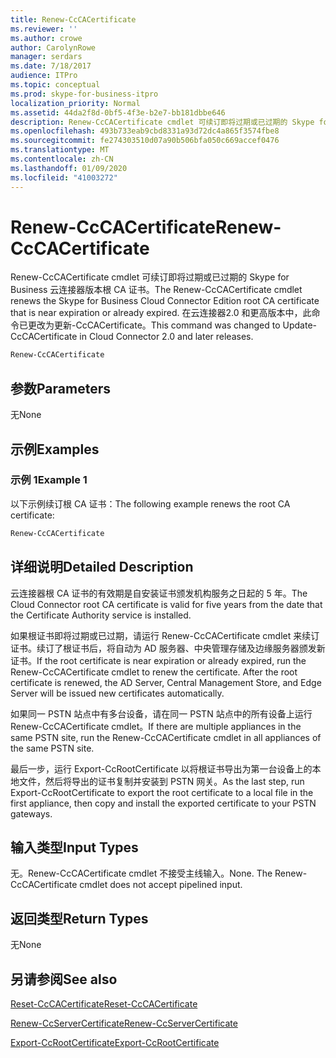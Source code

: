 ```yaml
---
title: Renew-CcCACertificate
ms.reviewer: ''
ms.author: crowe
author: CarolynRowe
manager: serdars
ms.date: 7/18/2017
audience: ITPro
ms.topic: conceptual
ms.prod: skype-for-business-itpro
localization_priority: Normal
ms.assetid: 44da2f8d-0bf5-4f3e-b2e7-bb181dbbe646
description: Renew-CcCACertificate cmdlet 可续订即将过期或已过期的 Skype for Business 云连接器版本根 CA 证书。 在云连接器2.0 和更高版本中，此命令已更改为更新-CcCACertificate。
ms.openlocfilehash: 493b733eab9cbd8331a93d72dc4a865f3574fbe8
ms.sourcegitcommit: fe274303510d07a90b506bfa050c669accef0476
ms.translationtype: MT
ms.contentlocale: zh-CN
ms.lasthandoff: 01/09/2020
ms.locfileid: "41003272"
---
```

# <a name="renew-cccacertificate"></a><span data-ttu-id="e779d-104">Renew-CcCACertificate</span><span class="sxs-lookup"><span data-stu-id="e779d-104">Renew-CcCACertificate</span></span>
 
<span data-ttu-id="e779d-105">Renew-CcCACertificate cmdlet 可续订即将过期或已过期的 Skype for Business 云连接器版本根 CA 证书。</span><span class="sxs-lookup"><span data-stu-id="e779d-105">The Renew-CcCACertificate cmdlet renews the Skype for Business Cloud Connector Edition root CA certificate that is near expiration or already expired.</span></span> <span data-ttu-id="e779d-106">在云连接器2.0 和更高版本中，此命令已更改为更新-CcCACertificate。</span><span class="sxs-lookup"><span data-stu-id="e779d-106">This command was changed to Update-CcCACertificate in Cloud Connector 2.0 and later releases.</span></span>
  
```powershell
Renew-CcCACertificate
```

## <a name="parameters"></a><span data-ttu-id="e779d-107">参数</span><span class="sxs-lookup"><span data-stu-id="e779d-107">Parameters</span></span>

<span data-ttu-id="e779d-108">无</span><span class="sxs-lookup"><span data-stu-id="e779d-108">None</span></span>
  
## <a name="examples"></a><span data-ttu-id="e779d-109">示例</span><span class="sxs-lookup"><span data-stu-id="e779d-109">Examples</span></span>
<span data-ttu-id="e779d-110"><a name="Examples"> </a></span><span class="sxs-lookup"><span data-stu-id="e779d-110"></span></span>

### <a name="example-1"></a><span data-ttu-id="e779d-111">示例 1</span><span class="sxs-lookup"><span data-stu-id="e779d-111">Example 1</span></span>

<span data-ttu-id="e779d-112">以下示例续订根 CA 证书：</span><span class="sxs-lookup"><span data-stu-id="e779d-112">The following example renews the root CA certificate:</span></span> 
  
```powershell
Renew-CcCACertificate 
```

## <a name="detailed-description"></a><span data-ttu-id="e779d-113">详细说明</span><span class="sxs-lookup"><span data-stu-id="e779d-113">Detailed Description</span></span>
<span data-ttu-id="e779d-114"><a name="DetailedDescription"> </a></span><span class="sxs-lookup"><span data-stu-id="e779d-114"></span></span>

<span data-ttu-id="e779d-115">云连接器根 CA 证书的有效期是自安装证书颁发机构服务之日起的 5 年。</span><span class="sxs-lookup"><span data-stu-id="e779d-115">The Cloud Connector root CA certificate is valid for five years from the date that the Certificate Authority service is installed.</span></span>
  
<span data-ttu-id="e779d-p103">如果根证书即将过期或已过期，请运行 Renew-CcCACertificate cmdlet 来续订证书。续订了根证书后，将自动为 AD 服务器、中央管理存储及边缘服务器颁发新证书。</span><span class="sxs-lookup"><span data-stu-id="e779d-p103">If the root certificate is near expiration or already expired, run the Renew-CcCACertificate cmdlet to renew the certificate. After the root certificate is renewed, the AD Server, Central Management Store, and Edge Server will be issued new certificates automatically.</span></span>
  
<span data-ttu-id="e779d-118">如果同一 PSTN 站点中有多台设备，请在同一 PSTN 站点中的所有设备上运行 Renew-CcCACertificate cmdlet。</span><span class="sxs-lookup"><span data-stu-id="e779d-118">If there are multiple appliances in the same PSTN site, run the Renew-CcCACertificate cmdlet in all appliances of the same PSTN site.</span></span>
  
<span data-ttu-id="e779d-119">最后一步，运行 Export-CcRootCertificate 以将根证书导出为第一台设备上的本地文件，然后将导出的证书复制并安装到 PSTN 网关。</span><span class="sxs-lookup"><span data-stu-id="e779d-119">As the last step, run Export-CcRootCertificate to export the root certificate to a local file in the first appliance, then copy and install the exported certificate to your PSTN gateways.</span></span>
  
## <a name="input-types"></a><span data-ttu-id="e779d-120">输入类型</span><span class="sxs-lookup"><span data-stu-id="e779d-120">Input Types</span></span>
<span data-ttu-id="e779d-121"><a name="InputTypes"> </a></span><span class="sxs-lookup"><span data-stu-id="e779d-121"></span></span>

<span data-ttu-id="e779d-p104">无。Renew-CcCACertificate cmdlet 不接受主线输入。</span><span class="sxs-lookup"><span data-stu-id="e779d-p104">None. The Renew-CcCACertificate cmdlet does not accept pipelined input.</span></span>
  
## <a name="return-types"></a><span data-ttu-id="e779d-124">返回类型</span><span class="sxs-lookup"><span data-stu-id="e779d-124">Return Types</span></span>
<span data-ttu-id="e779d-125"><a name="ReturnTypes"> </a></span><span class="sxs-lookup"><span data-stu-id="e779d-125"></span></span>

<span data-ttu-id="e779d-126">无</span><span class="sxs-lookup"><span data-stu-id="e779d-126">None</span></span>
  
## <a name="see-also"></a><span data-ttu-id="e779d-127">另请参阅</span><span class="sxs-lookup"><span data-stu-id="e779d-127">See also</span></span>
<span data-ttu-id="e779d-128"><a name="ReturnTypes"> </a></span><span class="sxs-lookup"><span data-stu-id="e779d-128"></span></span>

[<span data-ttu-id="e779d-129">Reset-CcCACertificate</span><span class="sxs-lookup"><span data-stu-id="e779d-129">Reset-CcCACertificate</span></span>](reset-cccacertificate.md)
  
[<span data-ttu-id="e779d-130">Renew-CcServerCertificate</span><span class="sxs-lookup"><span data-stu-id="e779d-130">Renew-CcServerCertificate</span></span>](renew-ccservercertificate.md)
  
[<span data-ttu-id="e779d-131">Export-CcRootCertificate</span><span class="sxs-lookup"><span data-stu-id="e779d-131">Export-CcRootCertificate</span></span>](export-ccrootcertificate.md)
  

